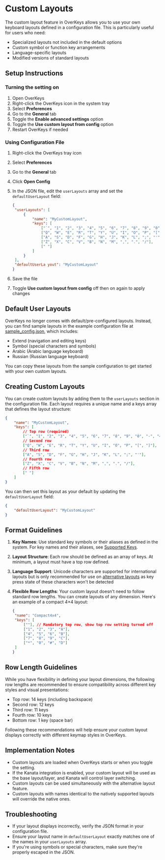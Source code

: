# Custom Layouts

The custom layout feature in OverKeys allows you to use your own keyboard layouts defined in a configuration file. This is particularly useful for users who need:

- Specialized layouts not included in the default options
- Custom symbol or function key arrangements
- Language-specific layouts
- Modified versions of standard layouts

## Setup Instructions

### Turning the setting on

1. Open OverKeys
2. Right-click the OverKeys icon in the system tray
3. Select **Preferences**
4. Go to the **General** tab
5. Toggle the **Enable advanced settings** option
6. Toggle the **Use custom layout from config** option
7. Restart OverKeys if needed

### Using Configuration File

1. Right-click the OverKeys tray icon
2. Select **Preferences**
3. Go to the **General** tab
4. Click **Open Config**
5. In the JSON file, edit the `userLayouts` array and set the `defaultUserLayout` field:

   ```json
   {
   	"userLayouts": [
   		{
   			"name": "MyCustomLayout",
   			"keys": [
   				["`", "1", "2", "3", "4", "5", "6", "7", "8", "9", "0", "-", "=", "BSPC"],
   				["Q", "W", "E", "R", "T", "Y", "U", "I", "O", "P", "[", "]"],
   				["A", "S", "D", "F", "G", "H", "J", "K", "L", ";", "'"],
   				["Z", "X", "C", "V", "B", "N", "M", ",", ".", "/"],
   				[" "]
   			]
   		}
   	],
   	"defaultUserLa yout": "MyCustomLayout"
   }
   ```

6. Save the file
7. Toggle **Use custom layout from config** off then on again to apply changes

## Default User Layouts

OverKeys no longer comes with default/pre-configured layouts. Instead, you can find sample layouts in the example configuration file at [sample_config.json](../examples/sample_config.json), which includes:

- Extend (navigation and editing keys)
- Symbol (special characters and symbols)
- Arabic (Arabic language keyboard)
- Russian (Russian language keyboard)

You can copy these layouts from the sample configuration to get started with your own custom layouts.

## Creating Custom Layouts

You can create custom layouts by adding them to the `userLayouts` section in the configuration file. Each layout requires a unique name and a keys array that defines the layout structure:

```json
{
	"name": "MyCustomLayout",
	"keys": [
		// Top row (required)
		["`", "1", "2", "3", "4", "5", "6", "7", "8", "9", "0", "-", "=", "BSPC"],
		// Second row
		["Q", "W", "E", "R", "T", "Y", "U", "I", "O", "P", "[", "]"],
		// Third row
		["A", "S", "D", "F", "G", "H", "J", "K", "L", ";", "'"],
		// Fourth row
		["Z", "X", "C", "V", "B", "N", "M", ",", ".", "/"],
		// Fifth row
		[" "]
	]
}
```

You can then set this layout as your default by updating the `defaultUserLayout` field:

```json
{
	"defaultUserLayout": "MyCustomLayout"
}
```

## Format Guidelines

1. **Key Names**: Use standard key symbols or their aliases as defined in the system. For key names and their aliases, see [Supported Keys](../advanced/supported-keys.md).
2. **Layout Structure**: Each row should be defined as an array of keys. At minimum, a layout must have a top row defined.
3. **Language Support**: Unicode characters are supported for international layouts but is only recommended for use on [alternative layouts](../advanced/alternative-layouts.md) as key press state of these characters won't be detected
4. **Flexible Row Lengths**: Your custom layout doesn't need to follow standard row lengths. You can create layouts of any dimension. Here's an example of a compact 4×4 layout:

   ```json
   {
   	"name": "Compact4x4",
   	"keys": [
   		[""], // Mandatory top row, show top row setting turned off
   		["1", "2", "3", "A"],
   		["4", "5", "6", "B"],
   		["7", "8", "9", "C"],
   		["*", "0", "#", "D"]
   	]
   }
   ```

## Row Length Guidelines

While you have flexibility in defining your layout dimensions, the following row lengths are recommended to ensure compatibility across different key styles and visual presentations:

- Top row: 14 keys (including backspace)
- Second row: 12 keys
- Third row: 11 keys
- Fourth row: 10 keys
- Bottom row: 1 key (space bar)

Following these recommendations will help ensure your custom layout displays correctly with different keymap styles in OverKeys.

## Implementation Notes

- Custom layouts are loaded when OverKeys starts or when you toggle the setting.
- If the Kanata integration is enabled, your custom layout will be used as the base layout/layer, and Kanata will control layer switching.
- Custom layouts can be used simultaneously with the alternative layout feature.
- Custom layouts with names identical to the natively supported layouts will override the native ones.

## Troubleshooting

- If your layout displays incorrectly, verify the JSON format in your configuration file.
- Ensure your layout name in `defaultUserLayout` exactly matches one of the names in your `userLayouts` array.
- If you're using symbols or special characters, make sure they're properly escaped in the JSON.
